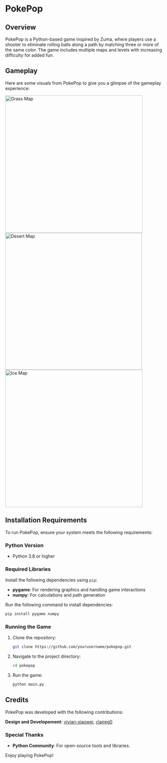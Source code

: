 # PokePop

## Overview
PokePop is a Python-based game inspired by Zuma, where players use a shooter to eliminate rolling balls along a path by matching three or more of the same color. The game includes multiple maps and levels with increasing difficulty for added fun.

## Gameplay
Here are some visuals from PokePop to give you a glimpse of the gameplay experience:

<img width="439" alt="Grass Map" src="https://github.com/user-attachments/assets/1f426d66-339e-485f-91de-c538a74ef8ab" />

<img width="437" alt="Desert Map" src="https://github.com/user-attachments/assets/d794bed3-0dcb-4307-b3ba-4ea5e19d7fc3" />

<img width="439" alt="Ice Map" src="https://github.com/user-attachments/assets/3406bd32-51e6-418a-b875-89ab3e9a0a54" />
  

## Installation Requirements
To run PokePop, ensure your system meets the following requirements:

### Python Version
- Python 3.8 or higher

### Required Libraries
Install the following dependencies using `pip`:
- **pygame**: For rendering graphics and handling game interactions
- **numpy**: For calculations and path generation

Run the following command to install dependencies:
```bash
pip install pygame numpy
```

### Running the Game
1. Clone the repository:
   ```bash
   git clone https://github.com/yourusername/pokepop.git
   ```
2. Navigate to the project directory:
   ```bash
   cd pokepop
   ```
3. Run the game:
   ```bash
   python main.py
   ```

## Credits
PokePop was developed with the following contributions: 

**Design and Developement**: [vivian-xiaowei](https://github.com/vivian-xiaowei), [claireg0](https://github.com/claireg0)

### Special Thanks
- **Python Community**: For open-source tools and libraries.

Enjoy playing PokePop!

